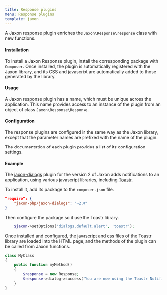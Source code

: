 ```yaml
---
title: Response plugins
menu: Response plugins
template: jaxon
---
```


A Jaxon response plugin enriches the `Jaxon\Response\response` class with new functions.

#### Installation

To install a Jaxon Response plugin, install the corresponding package with `Composer`.
Once installed, the plugin is automatically registered with the Jaxon library, and its CSS and javascript are automatically added to those generated by the library.

#### Usage 

A Jaxon response plugin has a name, which must be unique across the application.
This name provides access to an instance of the plugin from an object of class `Jaxon\Response\Response`.

#### Configuration

The response plugins are configured in the same way as the Jaxon library, except that the parameter names are prefixed with the name of the plugin.

The documentation of each plugin provides a list of its configuration settings.

#### Example

The [jaxon-dialogs](https://github.com/jaxon-php/jaxon-dialogs) plugin for the version 2 of Jaxon adds notifications to an application, using various javascript libraries, including [Toastr](https://github.com/CodeSeven/toastr).

To install it, add its package to the `composer.json` file.
```json
"require": {
    "jaxon-php/jaxon-dialogs": "~2.0"
}
```

Then configure the package so it use the Toastr library.

```php
    $jaxon->setOptions('dialogs.default.alert', 'toastr');
```

Once installed and configured, the [javascript](https://cdnjs.cloudflare.com/ajax/libs/toastr.js/latest/js/toastr.min.js) and [css](https://cdnjs.cloudflare.com/ajax/libs/toastr.js/latest/css/toastr.min.css) files of the Toastr library are loaded into the HTML page, and the methods of the plugin can be called from Jaxon functions. 

```php
class MyClass
{
    public function myMethod()
    {
        $response = new Response;
        $response->dialog->success("You are now using the Toastr Notification plugin!!");
    }
}
```
